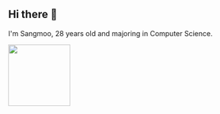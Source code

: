 ## Hi there 👋

I'm Sangmoo, 28 years old and majoring in Computer Science.

<div>
<img src="![Sangmoo github stats](https://github-readme-stats.vercel.app/api?username=sangmoo&show_icons=true&theme=tokyonight)" height="125">
</a>
</div>


<!--
**Sangmoo/Sangmoo** is a ✨ _special_ ✨ repository because its `README.md` (this file) appears on your GitHub profile.

Here are some ideas to get you started:

- 🔭 I’m currently working on ...
- 🌱 I’m currently learning ...
- 👯 I’m looking to collaborate on ...
- 🤔 I’m looking for help with ...
- 💬 Ask me about ...
- 📫 How to reach me: ...
- 😄 Pronouns: ...
- ⚡ Fun fact: ...
-->
